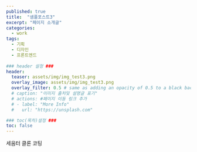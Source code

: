 ```yaml
---
published: true
title:  "샘플포스트3"
excerpt: "페이지 소개글"
categories:
  - work
tags:
  - 기획
  - 디자인
  - 프론트엔드
  
### header 설정 ###
header:
  teaser: assets/img/img_test3.png
  overlay_image: assets/img/img_test3.png
  overlay_filter: 0.5 # same as adding an opacity of 0.5 to a black background
  # caption: "이미지 출처및 설명글 표기"
  # actions: #페이지 이동 링크 추가
  # - label: "More Info"
  #   url: "https://unsplash.com"

### toc(목차)설정 ###
toc: false
---
```


세움터 클론 코팅

